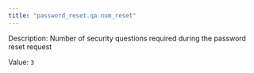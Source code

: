 ```yaml
---
title: "password_reset.qa.num_reset"
---
```


Description: Number of security questions required during the password reset request

Value: `3`